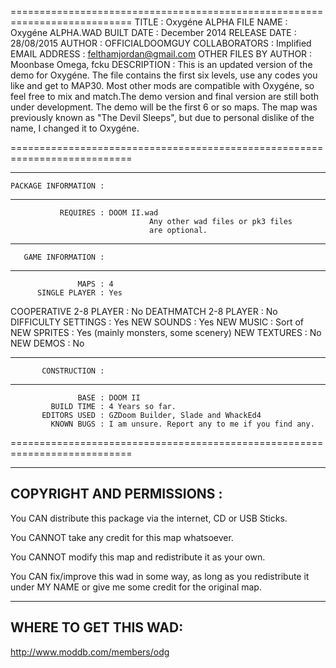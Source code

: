 ===========================================================================
                  TITLE : Oxygéne ALPHA
              FILE NAME : Oxygéne ALPHA.WAD
             BUILT DATE : December 2014
           RELEASE DATE : 28/08/2015
                 AUTHOR : OFFICIALDOOMGUY
          COLLABORATORS : Implified
          EMAIL ADDRESS : felthamjordan@gmail.com
  OTHER FILES BY AUTHOR : Moonbase Omega, fcku
            DESCRIPTION : This is an updated version of the demo for Oxygéne. The
                                     file contains the first six levels, use any codes you like
                                     and get to MAP30. Most other mods are compatible with Oxygéne,
                                     so feel free to mix and match.The demo version and final
                                     version are still both under development. The demo will
                                     be the first 6 or so maps.
                                     The map was previously known as "The Devil Sleeps", but due
                                     to personal dislike of the name, I changed it to Oxygéne.

===========================================================================

-------------------------
    PACKAGE INFORMATION :
-------------------------

               REQUIRES : DOOM II.wad
                                   Any other wad files or pk3 files
                                   are optional.

-------------------------
       GAME INFORMATION :
-------------------------

                   MAPS : 4
          SINGLE PLAYER : Yes
 COOPERATIVE 2-8 PLAYER : No
  DEATHMATCH 2-8 PLAYER : No
    DIFFICULTY SETTINGS : Yes
             NEW SOUNDS : Yes
              NEW MUSIC : Sort of
           NEW SPRITES  : Yes (mainly monsters, some scenery)
           NEW TEXTURES : No
              NEW DEMOS : No

-------------------------
           CONSTRUCTION :
-------------------------

                   BASE : DOOM II
             BUILD TIME : 4 Years so far.
           EDITORS USED : GZDoom Builder, Slade and WhackEd4
             KNOWN BUGS : I am unsure. Report any to me if you find any.

===========================================================================

---------------------------
COPYRIGHT AND PERMISSIONS :
---------------------------

You CAN distribute this package via the internet, CD or USB Sticks.

You CANNOT take any credit for this map whatsoever.

You CANNOT modify this map and redistribute it as your own.

You CAN fix/improve this wad in some way, as long as you redistribute it under MY NAME or give me some credit for the original map.

----------------------
WHERE TO GET THIS WAD:
----------------------

http://www.moddb.com/members/odg
